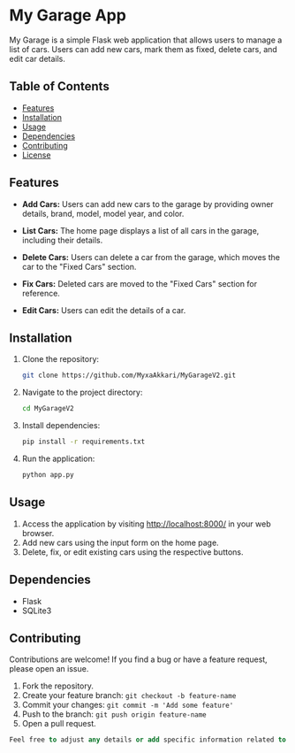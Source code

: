 # My Garage App

My Garage is a simple Flask web application that allows users to manage a list of cars. Users can add new cars, mark them as fixed, delete cars, and edit car details.

## Table of Contents

- [Features](#features)
- [Installation](#installation)
- [Usage](#usage)
- [Dependencies](#dependencies)
- [Contributing](#contributing)
- [License](#license)

## Features

- **Add Cars:** Users can add new cars to the garage by providing owner details, brand, model, model year, and color.

- **List Cars:** The home page displays a list of all cars in the garage, including their details.

- **Delete Cars:** Users can delete a car from the garage, which moves the car to the "Fixed Cars" section.

- **Fix Cars:** Deleted cars are moved to the "Fixed Cars" section for reference.

- **Edit Cars:** Users can edit the details of a car.

## Installation

1. Clone the repository:

   ```bash
   git clone https://github.com/MyxaAkkari/MyGarageV2.git
2. Navigate to the project directory:
    ```bash
    cd MyGarageV2
3. Install dependencies:
    ```bash
    pip install -r requirements.txt
4. Run the application:
    ```bash
    python app.py

## Usage

1. Access the application by visiting [http://localhost:8000/](http://localhost:8000/) in your web browser.
2. Add new cars using the input form on the home page.
3. Delete, fix, or edit existing cars using the respective buttons.

## Dependencies

- Flask
- SQLite3

## Contributing

Contributions are welcome! If you find a bug or have a feature request, please open an issue.

1. Fork the repository.
2. Create your feature branch: `git checkout -b feature-name`
3. Commit your changes: `git commit -m 'Add some feature'`
4. Push to the branch: `git push origin feature-name`
5. Open a pull request.



```sql
Feel free to adjust any details or add specific information related to your project.
